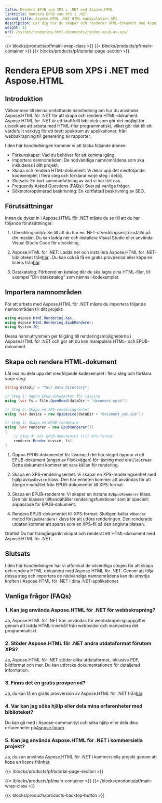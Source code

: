 ```yaml
---
title: Rendera EPUB som XPS i .NET med Aspose.HTML
linktitle: Rendera EPUB som XPS i .NET
second_title: Aspose.HTML .NET HTML manipulation API
description: Lär dig hur du skapar och renderar HTML-dokument med Aspose.HTML för .NET i den här omfattande självstudien. Dyk in i en värld av HTML-manipulation, webbskrapning och mer.
weight: 11
url: /sv/net/rendering-html-documents/render-epub-as-xps/
---
```


{{< blocks/products/pf/main-wrap-class >}}
{{< blocks/products/pf/main-container >}}
{{< blocks/products/pf/tutorial-page-section >}}

# Rendera EPUB som XPS i .NET med Aspose.HTML


## Introduktion

Välkommen till denna omfattande handledning om hur du använder Aspose.HTML för .NET för att skapa och rendera HTML-dokument. Aspose.HTML for .NET är ett kraftfullt bibliotek som gör det möjligt för utvecklare att arbeta med HTML-filer programmatiskt, vilket gör det till ett värdefullt verktyg för ett brett spektrum av applikationer, från webbskrapning till generering av rapporter.

I den här handledningen kommer vi att täcka följande ämnen:
- Förkunskaper: Vad du behöver för att komma igång.
- Importera namnområden: De nödvändiga namnområdena som ska inkluderas i ditt projekt.
- Skapa och rendera HTML-dokument: Vi delar upp det medföljande kodexemplet i flera steg och förklarar varje steg i detalj.
- Slutsats: En kort sammanfattning av vad vi har lärt oss.
- Frequently Asked Questions (FAQs): Svar på vanliga frågor.
- Sökmotoroptimerad beskrivning: En kortfattad beskrivning av SEO.

## Förutsättningar

Innan du dyker in i Aspose.HTML för .NET måste du se till att du har följande förutsättningar:

1. Utvecklingsmiljö: Se till att du har en .NET-utvecklingsmiljö inställd på din maskin. Du kan ladda ner och installera Visual Studio eller använda Visual Studio Code för utveckling.

2.  Aspose.HTML for .NET: Ladda ner och installera Aspose.HTML for .NET-biblioteket från[här](https://releases.aspose.com/html/net/) . Du kan också få en gratis provperiod eller köpa en licens från[här](https://purchase.aspose.com/buy).

3. Datakatalog: Förbered en katalog där du ska lagra dina HTML-filer, till exempel "Din datakatalog" som nämns i kodexemplet.

## Importera namnområden

För att arbeta med Aspose.HTML för .NET måste du importera följande namnområden till ditt projekt:

```csharp
using Aspose.Html.Rendering.Xps;
using Aspose.Html.Rendering.EpubRenderer;
using System.IO;
```

Dessa namnutrymmen ger tillgång till renderingsmöjligheterna i Aspose.HTML för .NET och gör att du kan manipulera HTML- och EPUB-dokument.

## Skapa och rendera HTML-dokument

Låt oss nu dela upp det medföljande kodexemplet i flera steg och förklara varje steg:

```csharp
string dataDir = "Your Data Directory";

// Steg 1: Öppna EPUB-dokumentet för läsning
using (var fs = File.OpenRead(dataDir + "document.epub"))

// Steg 2: Skapa en XPS-renderingsenhet
using (var device = new XpsDevice(dataDir + "document_out.xps"))

// Steg 3: Skapa en EPUB-renderare
using (var renderer = new EpubRenderer())
{
    // Steg 4: Gör EPUB-dokumentet till XPS-format
    renderer.Render(device, fs);
}
```

1.  Öppna EPUB-dokumentet för läsning: I det här steget öppnar vi ett EPUB-dokument (anges av filsökvägen) för läsning med en`FileStream`. Detta dokument kommer att vara källan för rendering.

2.  Skapa en XPS-renderingsenhet: Vi skapar en XPS-renderingsenhet med hjälp av`XpsDevice` klass. Den här enheten kommer att användas för att återge innehållet från EPUB-dokumentet till XPS-format.

3.  Skapa en EPUB-renderare: Vi skapar en instans av`EpubRenderer` klass. Den här klassen tillhandahåller renderingsfunktioner som är speciellt anpassade för EPUB-dokument.

4.  Rendera EPUB-dokumentet till XPS-format: Slutligen kallar vi`Render` metod för`EpubRenderer` klass för att utföra renderingen. Den renderade utdatan kommer att sparas som en XPS-fil på den angivna platsen.

Grattis! Du har framgångsrikt skapat och renderat ett HTML-dokument med Aspose.HTML för .NET.

## Slutsats

I den här handledningen har vi utforskat de väsentliga stegen för att skapa och rendera HTML-dokument med Aspose.HTML för .NET. Genom att följa dessa steg och importera de nödvändiga namnområdena kan du utnyttja kraften i Aspose.HTML för .NET i dina .NET-applikationer.

## Vanliga frågor (FAQs)

### 1. Kan jag använda Aspose.HTML för .NET för webbskrapning?

Ja, Aspose.HTML för .NET kan användas för webbskrapningsuppgifter genom att ladda HTML-innehåll från webbsidor och manipulera det programmatiskt.

### 2. Stöder Aspose.HTML för .NET andra utdataformat förutom XPS?

Ja, Aspose.HTML för .NET stöder olika utdataformat, inklusive PDF, bildformat och mer. Du kan utforska dokumentationen för detaljerad information.

### 3. Finns det en gratis provperiod?

 Ja, du kan få en gratis provversion av Aspose.HTML för .NET från[här](https://releases.aspose.com/).

### 4. Var kan jag söka hjälp eller dela mina erfarenheter med biblioteket?

Du kan gå med i Aspose-communityt och söka hjälp eller dela dina erfarenheter på[Aspose forum](https://forum.aspose.com/).

### 5. Kan jag använda Aspose.HTML för .NET i kommersiella projekt?

 Ja, du kan använda Aspose.HTML för .NET i kommersiella projekt genom att köpa en licens från[här](https://purchase.aspose.com/buy).


{{< /blocks/products/pf/tutorial-page-section >}}

{{< /blocks/products/pf/main-container >}}
{{< /blocks/products/pf/main-wrap-class >}}

{{< blocks/products/products-backtop-button >}}
